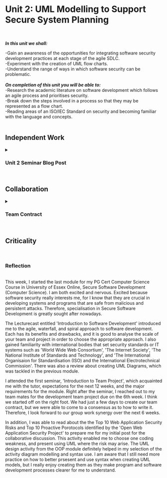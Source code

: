 <!--layout: page
title: "SSDCS Unit 2 "
permalink: /ssdcs_unit2-->

# Unit 2: UML Modelling to Support Secure System Planning
<br>

_**In this unit we shall:** <br>_

-Gain an awareness of the opportunities for integrating software security development practices at each stage of the agile SDLC.<br>
-Experiment with the creation of UML flow charts.<br>
-Understand the range of ways in which software security can be problematic.<br>
<br>
_**On completion of this unit you will be able to:** <br>_
-Research the academic literature on software development which follows an agile process and prioritises security.<br>
-Break down the steps involved in a process so that they may be represented as a flow chart.<br>
-Reading areas of an ISO/IEC Standard on security and becoming familiar with the language and concepts.<br>
<br>

## Independent Work

<details><summary><h3>Unit 2 Seminar Blog Post</h3></summary>
<br>
Some say that people are the biggest risk of cyber security.<Br>
  
Select five terms from ISO/IEC Standard 27000 Section 3 Terms and Definitions and write a 300-word blog post on how people can be managed to overcome cyber security attacks from the inside.<br>
<br>

Title: Managing People to Overcome Cyber Security Attacks from the Inside
<img src="images/ssdcs_unit2_blog1.jpg?raw=true"/>
<img src="images/ssdcs_unit2_blog2.jpg?raw=true"/>
<img src="images/ssdcs_unit2_blog3.jpg?raw=true"/></details> <br>

## Collaboration

<details><summary><h3>Team Contract</h3></summary>
<br>
We had to start getting in touch with our teammates for the design document development team project. Our team started a group chat where we discussed what to include our contract, and decide on our team name--Bulwark.
<br>
<img src="images/ssdcs_unit1_teamcontract_1.jpg?raw=true"/>
<img src="images/ssdcs_unit1_teamcontract_2.jpg?raw=true"/>
<img src="images/ssdcs_unit1_teamcontract_3.jpg?raw=true"/></details><br>

## Criticality 
<br>

### Reflection
<br>
This week, I started the last module for my PG Cert Computer Science Course in University of Essex Online, Secure Software Development (Computer Science). I am both excited and nervous. Excited because software security really interests me, for I know that they are crucial in developing systems and programs that are safe from malicious and persistent attacks. Therefore, specialisation in Secure Software Development is greatly sought after nowadays. 
<br>

The Lecturecast entitled 'Introduction to Software Development' introduced me to the agile, waterfall, and spiral approach to software development. Each has its benefits and drawbacks, and it is good to analyse the scale of your team and project in order to choose the appropriate approach. I also gained familiarity with international bodies that set security standards or IT systems such as 'World Wide Web Consortium', 'The Internet Society', 'The National Institute of Standards and Technology', and 'The International Organisaion for Standardisation (ISO) and the International Electrotechnical Commission'. There was also a review about creating UML Diagrams, which was tackled in the previous module. 
<br>

I attended the first seminar, 'Introduction to Team Project', which acquainted me with the tutor, expectations for the next 12 weeks, and the major requirements for the module. Right after the seminar, I reached out to my team mates for the development team project due on the 6th week. I think we started off on the right foot. We had just a few days to create our team contract, but we were able to come to a consensus as to how to write it. Therefore, I look forward to our group work synergy over the next 6 weeks. 
<br>

In addition, I was able to read about the the Top 10 Web Application Security Risks and Top 10 Proactive Porotocols identified by the 'Open Web Application Security Project' to prepare me for my initial post for the collaborative discussion. This activity enabled me to choose one coding weakness, and present using UML where the risk may arise. The UML design activity from the OOP module definitely helped in my selection of the activity diagram modelling and syntax use. I am aware that I still need more practice on how to better prsesent and use syntax when creating UML models, but I really enjoy creating them as they make program and software development processes clearer for me to understand.</details>

